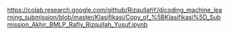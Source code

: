 https://colab.research.google.com/github/RizqullahY/dicoding_machine_learning_submission/blob/master/Klasifikasi/Copy_of_%5BKlasifikasi%5D_Submission_Akhir_BMLP_Rafly_Rizqullah_Yusuf.ipynb
